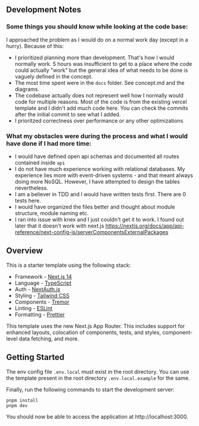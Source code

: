 
## Development Notes

### Some things you should know while looking at the code base:
I approached the problem as I would do on a normal work day (except in a hurry). Because of this:
- I prioritized planning more than development. That's how I would normally work. 5 hours was insufficient to get to a place where the code could actually "work" but the general idea of what needs to be done is vaguely defined in the concept.
- The most time spent were in the `docs` folder. See concept.md and the diagrams.
- The codebase actually does not represent well how I normally would code for multiple reasons. Most of the code is from the existing vercel template and I didn't add much code here. You can check the commits after the initial commit to see what I added.
- I prioritzed correctness over performance or any other optimizations

###  ​What my obstacles were during the process and what I would have done if I had more time:
- I would have defined open api schemas and documented all routes contained inside `api`
- I do not have much experience working with relational databases. My experience lies more with event-driven systems - and that meant always doing more NoSQL. However, I have attempted to design the tables nevertheless.
- I am a believer in TDD and I would have written tests first. There are 0 tests here.
- I would have organized the files better and thought about module structure, module naming etc. 
- I ran into issue with knex and I just couldn't get it to work. I found out later that it doesn't work with next.js https://nextjs.org/docs/app/api-reference/next-config-js/serverComponentsExternalPackages


## Overview

This is a starter template using the following stack:

- Framework - [Next.js 14](https://nextjs.org/14)
- Language - [TypeScript](https://www.typescriptlang.org)
- Auth - [NextAuth.js](https://next-auth.js.org)
- Styling - [Tailwind CSS](https://tailwindcss.com)
- Components - [Tremor](https://www.tremor.so)
- Linting - [ESLint](https://eslint.org)
- Formatting - [Prettier](https://prettier.io)

This template uses the new Next.js App Router. This includes support for enhanced layouts, colocation of components, tests, and styles, component-level data fetching, and more.

## Getting Started

The env config file `.env.local` must exist in the root directory. You can use the template present in the root directory `.env.local.example` for the same. 

Finally, run the following commands to start the development server:

```
pnpm install
pnpm dev
```

You should now be able to access the application at http://localhost:3000.